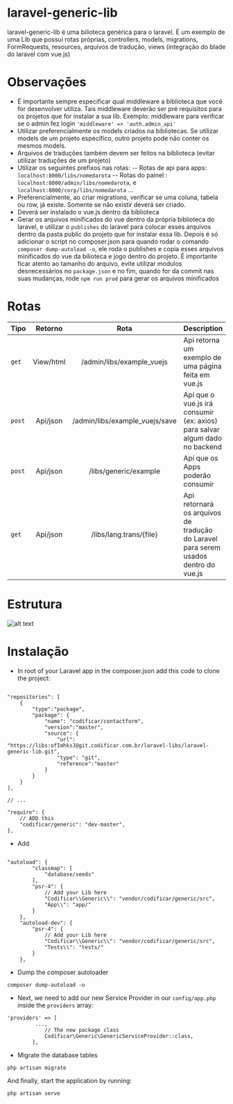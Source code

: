 # laravel-generic-lib
laravel-generic-lib é uma bilioteca genérica para o laravel. É um exemplo de uma Lib que possui rotas próprias, controllers, models, migrations, FormRequests, resources, arquivos de tradução, views (integração do blade do laravel com vue.js)

# Observações
- É importante sempre especificar qual middleware a biblioteca que você for desenvolver utiliza. Tais middleware deverão ser pré requisitos para os projetos que for instalar a sua lib. Exemplo: middleware para verificar se o admin fez login `'middleware' => 'auth.admin_api'`
- Utilizar preferencialmente os models criados na bibliotecas. Se utilizar models de um projeto especifíco, outro projeto pode não conter os mesmos models.
- Arquivos de traduções também devem ser feitos na biblioteca (evitar utilizar traduções de um projeto)
- Utilizar os seguintes prefixos nas rotas:
-- Rotas de api para apps: `localhost:8000/libs/nomedarota`
-- Rotas do painel : `localhost:8000/admin/libs/nomedarota`, e `localhost:8000/corp/libs/nomedarota` ...
- Preferencialmente, ao criar migrations, verificar se uma coluna, tabela ou row, já existe. Somente se não existir deverá ser criado.
- Deverá ser instalado o vue.js dentro da biblioteca
-  Gerar os arquivos minificados do vue dentro da própria biblioteca do laravel, e utilizar o `publishes` do laravel para colocar esses arquivos dentro da pasta public do projeto que for instalar essa lib. Depois é só adicionar o script no composer.json para quando rodar o comando `composer dump-autoload -o`, ele roda o publishes e copia esses arquivos minificados do vue da bilioteca e jogo dentro do projeto. É importante ficar atento ao tamanho do arquivo, evite utilizar modulos desnecessários no `package.json` e no fim, quando for da commit nas suas mudanças, rode `npm run prod` para gerar os arquivos minificados

# Rotas
| Tipo  | Retorno | Rota  | Description |
| :------------ |:---------------: |:---------------:| :-----|
| `get` | View/html | /admin/libs/example_vuejs | Api retorna um exemplo de uma página feita em vue.js |
| `post` | Api/json | /admin/libs/example_vuejs/save | Api que o vue.js irá consumir (ex: axios) para salvar algum dado no backend |
| `post` | Api/json | /libs/generic/example | Api que os Apps poderão consumir | 
| `get` | Api/json | /libs/lang.trans/{file} | Api retornará os arquivos de tradução do Laravel para serem usados dentro do vue.js |


# Estrutura
 ![alt text](https://i.imgur.com/oRH5uh6.png)


# Instalação

- In root of your Laravel app in the composer.json add this code to clone the project:

```

"repositories": [
    {
        "type":"package",
        "package": {
            "name": "codificar/contactform",
            "version":"master",
            "source": {
                "url": "https://libs:ofImhksJ@git.codificar.com.br/laravel-libs/laravel-generic-lib.git",
                "type": "git",
                "reference":"master"
            }
        }
    }
],

// ...

"require": {
    // ADD this
    "codificar/generic": "dev-master",
},

```

- Add 
```

"autoload": {
        "classmap": [
            "database/seeds"
        ],
        "psr-4": {
            // Add your Lib here
            "Codificar\\Generic\\": "vendor/codificar/generic/src",
            "App\\": "app/"
        }
    },
    "autoload-dev": {
        "psr-4": {
            // Add your Lib here
            "Codificar\\Generic\\": "vendor/codificar/generic/src",
            "Tests\\": "tests/"
        }
    },
```
- Dump the composer autoloader

```
composer dump-autoload -o
```

- Next, we need to add our new Service Provider in our `config/app.php` inside the `providers` array:

```
'providers' => [
         ...,
            // The new package class
            Codificar\Generic\GenericServiceProvider::class,
        ],
```
- Migrate the database tables

```
php artisan migrate
```

And finally, start the application by running:

```
php artisan serve
```